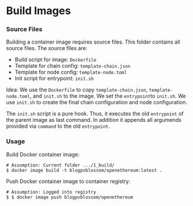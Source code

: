 # Build Images

### Source Files
Building a container image requires source files. This folder contains all source files. The source files are:
- Build script for image: `Dockerfile`
- Template for chain config: `template-chain.json`
- Template for node config: `template-node.toml`
- Init script for entrypoint: `init.sh`

Idea: We use the `Dockerfile` to copy `template-chain.json`, `template-node.toml`, and `init.sh` to the image. We set the `entrypoint`to `init.sh`. We use `init.sh` to create the final chain configuration and node configuration.

The `init.sh` script is a pure hook. Thus, it executes the old `entrypoint` of the parent image as last command. In addition it appends all argumends provided via `command` to the old `entrypoint`.

### Usage

Build Docker container image:
```
# Assumption: Current folder .../1_build/
$ docker image build -t blogpvblossom/openethereum:latest .
```

Push Docker container image to container registry:
```
# Assumption: Logged into registry
$ $ docker image push blogpvblossom/openethereum
```